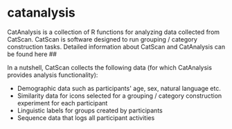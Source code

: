 catanalysis
===========

CatAnalysis is a collection of R functions for analyzing data collected from CatScan. CatScan is software designed to run grouping / category construction tasks. Detailed information about CatScan and CatAnalysis can be found here ##

In a nutshell, CatScan collects the following data (for which CatAnalysis provides analysis functionality):
- Demographic data such as participants' age, sex, natural language etc.
- Similarity data for icons selected for a grouping / category construction experiment for each participant
- Linguistic labels for groups created by participants
- Sequence data that logs all participant activities

